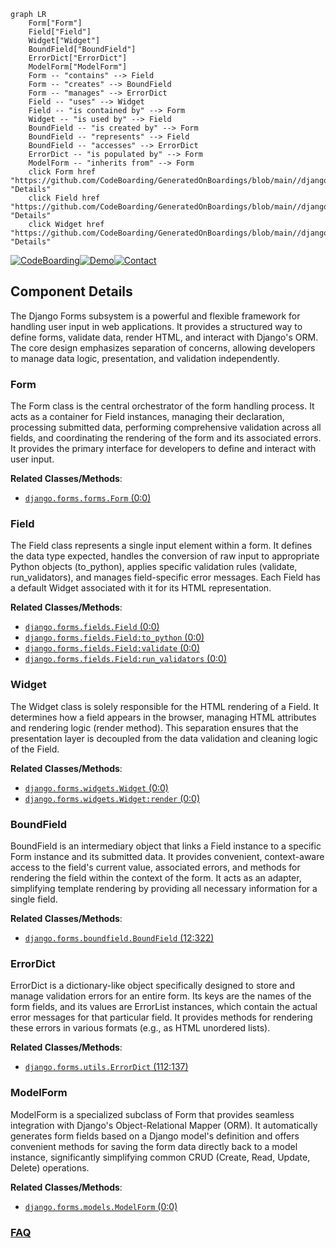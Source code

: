 ```mermaid
graph LR
    Form["Form"]
    Field["Field"]
    Widget["Widget"]
    BoundField["BoundField"]
    ErrorDict["ErrorDict"]
    ModelForm["ModelForm"]
    Form -- "contains" --> Field
    Form -- "creates" --> BoundField
    Form -- "manages" --> ErrorDict
    Field -- "uses" --> Widget
    Field -- "is contained by" --> Form
    Widget -- "is used by" --> Field
    BoundField -- "is created by" --> Form
    BoundField -- "represents" --> Field
    BoundField -- "accesses" --> ErrorDict
    ErrorDict -- "is populated by" --> Form
    ModelForm -- "inherits from" --> Form
    click Form href "https://github.com/CodeBoarding/GeneratedOnBoardings/blob/main//django/Form.md" "Details"
    click Field href "https://github.com/CodeBoarding/GeneratedOnBoardings/blob/main//django/Field.md" "Details"
    click Widget href "https://github.com/CodeBoarding/GeneratedOnBoardings/blob/main//django/Widget.md" "Details"
```
[![CodeBoarding](https://img.shields.io/badge/Generated%20by-CodeBoarding-9cf?style=flat-square)](https://github.com/CodeBoarding/GeneratedOnBoardings)[![Demo](https://img.shields.io/badge/Try%20our-Demo-blue?style=flat-square)](https://www.codeboarding.org/demo)[![Contact](https://img.shields.io/badge/Contact%20us%20-%20contact@codeboarding.org-lightgrey?style=flat-square)](mailto:contact@codeboarding.org)

## Component Details

The Django Forms subsystem is a powerful and flexible framework for handling user input in web applications. It provides a structured way to define forms, validate data, render HTML, and interact with Django's ORM. The core design emphasizes separation of concerns, allowing developers to manage data logic, presentation, and validation independently.

### Form
The Form class is the central orchestrator of the form handling process. It acts as a container for Field instances, managing their declaration, processing submitted data, performing comprehensive validation across all fields, and coordinating the rendering of the form and its associated errors. It provides the primary interface for developers to define and interact with user input.


**Related Classes/Methods**:

- <a href="https://github.com/django/django/blob/master/django/forms/forms.py#L0-L0" target="_blank" rel="noopener noreferrer">`django.forms.forms.Form` (0:0)</a>


### Field
The Field class represents a single input element within a form. It defines the data type expected, handles the conversion of raw input to appropriate Python objects (to_python), applies specific validation rules (validate, run_validators), and manages field-specific error messages. Each Field has a default Widget associated with it for its HTML representation.


**Related Classes/Methods**:

- <a href="https://github.com/django/django/blob/master/django/forms/fields.py#L0-L0" target="_blank" rel="noopener noreferrer">`django.forms.fields.Field` (0:0)</a>
- <a href="https://github.com/django/django/blob/master/django/forms/fields.py#L0-L0" target="_blank" rel="noopener noreferrer">`django.forms.fields.Field:to_python` (0:0)</a>
- <a href="https://github.com/django/django/blob/master/django/forms/fields.py#L0-L0" target="_blank" rel="noopener noreferrer">`django.forms.fields.Field:validate` (0:0)</a>
- <a href="https://github.com/django/django/blob/master/django/forms/fields.py#L0-L0" target="_blank" rel="noopener noreferrer">`django.forms.fields.Field:run_validators` (0:0)</a>


### Widget
The Widget class is solely responsible for the HTML rendering of a Field. It determines how a field appears in the browser, managing HTML attributes and rendering logic (render method). This separation ensures that the presentation layer is decoupled from the data validation and cleaning logic of the Field.


**Related Classes/Methods**:

- <a href="https://github.com/django/django/blob/master/django/forms/widgets.py#L0-L0" target="_blank" rel="noopener noreferrer">`django.forms.widgets.Widget` (0:0)</a>
- <a href="https://github.com/django/django/blob/master/django/forms/widgets.py#L0-L0" target="_blank" rel="noopener noreferrer">`django.forms.widgets.Widget:render` (0:0)</a>


### BoundField
BoundField is an intermediary object that links a Field instance to a specific Form instance and its submitted data. It provides convenient, context-aware access to the field's current value, associated errors, and methods for rendering the field within the context of the form. It acts as an adapter, simplifying template rendering by providing all necessary information for a single field.


**Related Classes/Methods**:

- <a href="https://github.com/django/django/blob/master/django/forms/boundfield.py#L12-L322" target="_blank" rel="noopener noreferrer">`django.forms.boundfield.BoundField` (12:322)</a>


### ErrorDict
ErrorDict is a dictionary-like object specifically designed to store and manage validation errors for an entire form. Its keys are the names of the form fields, and its values are ErrorList instances, which contain the actual error messages for that particular field. It provides methods for rendering these errors in various formats (e.g., as HTML unordered lists).


**Related Classes/Methods**:

- <a href="https://github.com/django/django/blob/master/django/forms/utils.py#L112-L137" target="_blank" rel="noopener noreferrer">`django.forms.utils.ErrorDict` (112:137)</a>


### ModelForm
ModelForm is a specialized subclass of Form that provides seamless integration with Django's Object-Relational Mapper (ORM). It automatically generates form fields based on a Django model's definition and offers convenient methods for saving the form data directly back to a model instance, significantly simplifying common CRUD (Create, Read, Update, Delete) operations.


**Related Classes/Methods**:

- <a href="https://github.com/django/django/blob/master/django/forms/models.py#L0-L0" target="_blank" rel="noopener noreferrer">`django.forms.models.ModelForm` (0:0)</a>




### [FAQ](https://github.com/CodeBoarding/GeneratedOnBoardings/tree/main?tab=readme-ov-file#faq)